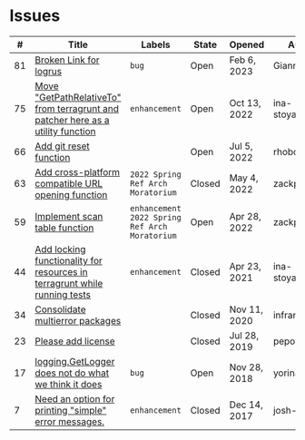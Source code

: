 # Issues

\# | Title | Labels | State | Opened | Author
---|-------|--------|--------|--------|-------
81 | [Broken Link for logrus](https://github.com/biptec/go-commons/blob/master/issues/81-Broken%20Link%20for%20logrus.md) |  `bug`  | Open | Feb 6, 2023 | GianniBYoung
75 | [Move "GetPathRelativeTo" from terragrunt and patcher here as a utility function](https://github.com/biptec/go-commons/blob/master/issues/75-Move%20GetPathRelativeTo%20from%20terragrunt%20and%20patcher%20here%20as%20a%20utility%20function.md) |  `enhancement`  | Open | Oct 13, 2022 | ina-stoyanova
66 | [Add git reset function](https://github.com/biptec/go-commons/blob/master/issues/66-Add%20git%20reset%20function.md) |  | Open | Jul 5, 2022 | rhoboat
63 | [Add cross-platform compatible URL opening function](https://github.com/biptec/go-commons/blob/master/issues/63-Add%20cross-platform%20compatible%20URL%20opening%20function.md) |  `2022 Spring Ref Arch Moratorium`  | Closed | May 4, 2022 | zackproser
59 | [Implement scan table function](https://github.com/biptec/go-commons/blob/master/issues/59-Implement%20scan%20table%20function.md) |  `enhancement`  `2022 Spring Ref Arch Moratorium`  | Open | Apr 28, 2022 | zackproser
44 | [Add locking functionality for resources in terragrunt while running tests](https://github.com/biptec/go-commons/blob/master/issues/44-Add%20locking%20functionality%20for%20resources%20in%20terragrunt%20while%20running%20tests.md) |  `enhancement`  | Closed | Apr 23, 2021 | ina-stoyanova
34 | [Consolidate multierror packages](https://github.com/biptec/go-commons/blob/master/issues/34-Consolidate%20multierror%20packages.md) |  | Closed | Nov 11, 2020 | infraredgirl
23 | [Please add license](https://github.com/biptec/go-commons/blob/master/issues/23-Please%20add%20license.md) |  | Closed | Jul 28, 2019 | pepov
17 | [logging.GetLogger does not do what we think it does](https://github.com/biptec/go-commons/blob/master/issues/17-loggingGetLogger%20does%20not%20do%20what%20we%20think%20it%20does.md) |  `bug`  | Open | Nov 28, 2018 | yorinasub17
7 | [Need an option for printing "simple" error messages.](https://github.com/biptec/go-commons/blob/master/issues/7-Need%20an%20option%20for%20printing%20simple%20error%20messages.md) |  `enhancement`  | Closed | Dec 14, 2017 | josh-padnick

